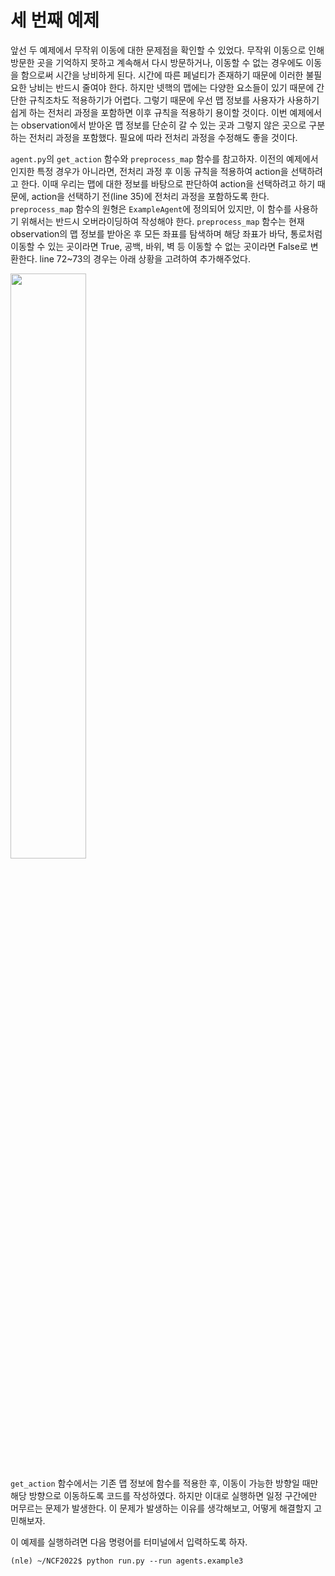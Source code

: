 # 세 번째 예제

앞선 두 예제에서 무작위 이동에 대한 문제점을 확인할 수 있었다. 무작위 이동으로 인해 방문한 곳을 기억하지 못하고 계속해서 다시 방문하거나, 이동할 수 없는 경우에도 이동을 함으로써 시간을 낭비하게 된다. 시간에 따른 페널티가 존재하기 때문에 이러한 불필요한 낭비는 반드시 줄여야 한다. 하지만 넷핵의 맵에는 다양한 요소들이 있기 때문에 간단한 규칙조차도 적용하기가 어렵다. 그렇기 때문에 우선 맵 정보를 사용자가 사용하기 쉽게 하는 전처리 과정을 포함하면 이후 규칙을 적용하기 용이할 것이다. 이번 예제에서는 observation에서 받아온 맵 정보를 단순히 갈 수 있는 곳과 그렇지 않은 곳으로 구분하는 전처리 과정을 포함했다. 필요에 따라 전처리 과정을 수정해도 좋을 것이다.

```agent.py```의 ```get_action``` 함수와 ```preprocess_map``` 함수를 참고하자. 이전의 예제에서 인지한 특정 경우가 아니라면, 전처리 과정 후 이동 규칙을 적용하여 action을 선택하려고 한다. 이때 우리는 맵에 대한 정보를 바탕으로 판단하여 action을 선택하려고 하기 때문에, action을 선택하기 전(line 35)에 전처리 과정을 포함하도록 한다. ```preprocess_map``` 함수의 원형은 ```ExampleAgent```에 정의되어 있지만, 이 함수를 사용하기 위해서는 반드시 오버라이딩하여 작성해야 한다. ```preprocess_map``` 함수는 현재 observation의 맵 정보를 받아온 후 모든 좌표를 탐색하며 해당 좌표가 바닥, 통로처럼 이동할 수 있는 곳이라면 True, 공백, 바위, 벽 등 이동할 수 없는 곳이라면 False로 변환한다. line 72~73의 경우는 아래 상황을 고려하여 추가해주었다.

<img src="../../pics/bars.png" width="49%"/>

```get_action``` 함수에서는 기존 맵 정보에 함수를 적용한 후, 이동이 가능한 방향일 때만 해당 방향으로 이동하도록 코드를 작성하였다. 하지만 이대로 실행하면 일정 구간에만 머무르는 문제가 발생한다. 이 문제가 발생하는 이유를 생각해보고, 어떻게 해결할지 고민해보자.

이 예제를 실행하려면 다음 명령어를 터미널에서 입력하도록 하자.

```
(nle) ~/NCF2022$ python run.py --run agents.example3
```